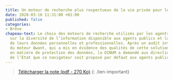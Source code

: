 ```yaml
---
title: Un moteur de recherche plus respectueux de la vie privée pour les agents publics
date: 2020-03-16 11:31:00 +01:00
published: false
categories:
- Brève
chapeau-text: Le choix des moteurs de recherche utilisés par les agents a des conséquences
  sur la diversité de l’information disponible aux agents publics et la protection
  de leurs données personnelles et professionnelles. Après un audit interministériel
  du moteur Qwant, qui a mis en évidence des qualités de cette solution notamment
  en matière de protection des données, la DINUM a demandé aux directions du numérique
  de l’Etat que ce navigateur soit proposé par défaut aux agents publics.
---
```


> [Télécharger la note (pdf - 270&nbsp;Ko)](/uploads/note_moteur-recherche_20200107.PDF)
{: .lien-important}